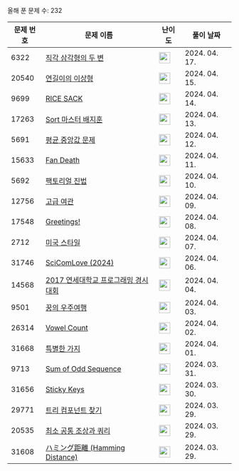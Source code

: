 올해 푼 문제 수: 232

| 문제 번호 | 문제 이름 | 난이도 | 풀이 날짜 |
| --- | --- | --- | --- |
| 6322 | [직각 삼각형의 두 변](https://www.acmicpc.net/problem/6322) | <img height="25px" width="25px=" src="https://static.solved.ac/tier_small/3.svg"/> | 2024. 04. 17.  |
| 20540 | [연길이의 이상형](https://www.acmicpc.net/problem/20540) | <img height="25px" width="25px=" src="https://static.solved.ac/tier_small/3.svg"/> | 2024. 04. 15.  |
| 9699 | [RICE SACK](https://www.acmicpc.net/problem/9699) | <img height="25px" width="25px=" src="https://static.solved.ac/tier_small/2.svg"/> | 2024. 04. 14.  |
| 17263 | [Sort 마스터 배지훈](https://www.acmicpc.net/problem/17263) | <img height="25px" width="25px=" src="https://static.solved.ac/tier_small/3.svg"/> | 2024. 04. 13.  |
| 5691 | [평균 중앙값 문제](https://www.acmicpc.net/problem/5691) | <img height="25px" width="25px=" src="https://static.solved.ac/tier_small/3.svg"/> | 2024. 04. 12.  |
| 15633 | [Fan Death](https://www.acmicpc.net/problem/15633) | <img height="25px" width="25px=" src="https://static.solved.ac/tier_small/3.svg"/> | 2024. 04. 11.  |
| 5692 | [팩토리얼 진법](https://www.acmicpc.net/problem/5692) | <img height="25px" width="25px=" src="https://static.solved.ac/tier_small/3.svg"/> | 2024. 04. 10.  |
| 12756 | [고급 여관](https://www.acmicpc.net/problem/12756) | <img height="25px" width="25px=" src="https://static.solved.ac/tier_small/3.svg"/> | 2024. 04. 09.  |
| 17548 | [Greetings!](https://www.acmicpc.net/problem/17548) | <img height="25px" width="25px=" src="https://static.solved.ac/tier_small/2.svg"/> | 2024. 04. 08.  |
| 2712 | [미국 스타일](https://www.acmicpc.net/problem/2712) | <img height="25px" width="25px=" src="https://static.solved.ac/tier_small/3.svg"/> | 2024. 04. 07.  |
| 31746 | [SciComLove (2024)](https://www.acmicpc.net/problem/31746) | <img height="25px" width="25px=" src="https://static.solved.ac/tier_small/2.svg"/> | 2024. 04. 06.  |
| 14568 | [2017 연세대학교 프로그래밍 경시대회](https://www.acmicpc.net/problem/14568) | <img height="25px" width="25px=" src="https://static.solved.ac/tier_small/3.svg"/> | 2024. 04. 04.  |
| 9501 | [꿍의 우주여행](https://www.acmicpc.net/problem/9501) | <img height="25px" width="25px=" src="https://static.solved.ac/tier_small/3.svg"/> | 2024. 04. 03.  |
| 26314 | [Vowel Count](https://www.acmicpc.net/problem/26314) | <img height="25px" width="25px=" src="https://static.solved.ac/tier_small/2.svg"/> | 2024. 04. 02.  |
| 31668 | [특별한 가지](https://www.acmicpc.net/problem/31668) | <img height="25px" width="25px=" src="https://static.solved.ac/tier_small/2.svg"/> | 2024. 04. 01.  |
| 9713 | [Sum of Odd Sequence](https://www.acmicpc.net/problem/9713) | <img height="25px" width="25px=" src="https://static.solved.ac/tier_small/3.svg"/> | 2024. 03. 31.  |
| 31656 | [Sticky Keys](https://www.acmicpc.net/problem/31656) | <img height="25px" width="25px=" src="https://static.solved.ac/tier_small/2.svg"/> | 2024. 03. 30.  |
| 29771 | [트리 컴포넌트 찾기](https://www.acmicpc.net/problem/29771) | <img height="25px" width="25px=" src="https://static.solved.ac/tier_small/20.svg"/> | 2024. 03. 29.  |
| 20535 | [최소 공통 조상과 쿼리](https://www.acmicpc.net/problem/20535) | <img height="25px" width="25px=" src="https://static.solved.ac/tier_small/21.svg"/> | 2024. 03. 29.  |
| 31608 | [ハミング距離 (Hamming Distance)](https://www.acmicpc.net/problem/31608) | <img height="25px" width="25px=" src="https://static.solved.ac/tier_small/2.svg"/> | 2024. 03. 29.  |
